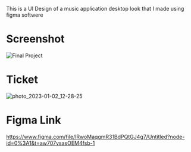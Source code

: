 This is a UI Design of a music application desktop look that I made using figma softwere 

<h1>Screenshot </h1>

![Final Project](https://user-images.githubusercontent.com/71378462/210250480-92c2b99a-82b6-4365-8412-aa57c719f3e1.png)

<h1>Ticket</h1>

![photo_2023-01-02_12-28-25](https://user-images.githubusercontent.com/71378462/210250543-24853aa1-dca9-4ba0-be75-b276644eb0ad.jpg)

<h1>Figma Link </h1>

https://www.figma.com/file/lRwoMaqgmR31BdPQtGJ4g7/Untitled?node-id=0%3A1&t=aw707vsasOEM4fsb-1
